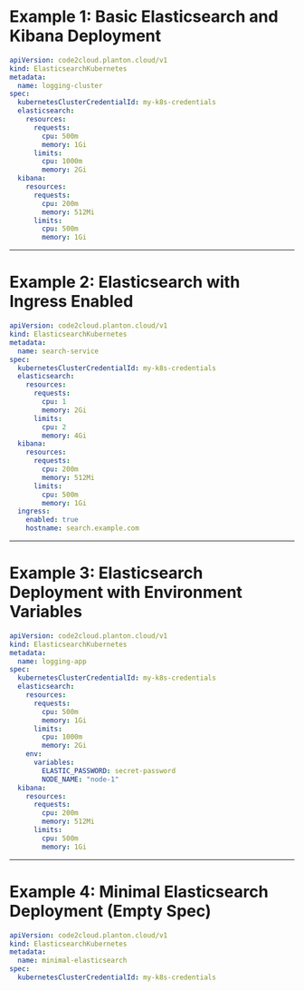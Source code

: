 
# Example 1: Basic Elasticsearch and Kibana Deployment

```yaml
apiVersion: code2cloud.planton.cloud/v1
kind: ElasticsearchKubernetes
metadata:
  name: logging-cluster
spec:
  kubernetesClusterCredentialId: my-k8s-credentials
  elasticsearch:
    resources:
      requests:
        cpu: 500m
        memory: 1Gi
      limits:
        cpu: 1000m
        memory: 2Gi
  kibana:
    resources:
      requests:
        cpu: 200m
        memory: 512Mi
      limits:
        cpu: 500m
        memory: 1Gi
```

---

# Example 2: Elasticsearch with Ingress Enabled

```yaml
apiVersion: code2cloud.planton.cloud/v1
kind: ElasticsearchKubernetes
metadata:
  name: search-service
spec:
  kubernetesClusterCredentialId: my-k8s-credentials
  elasticsearch:
    resources:
      requests:
        cpu: 1
        memory: 2Gi
      limits:
        cpu: 2
        memory: 4Gi
  kibana:
    resources:
      requests:
        cpu: 200m
        memory: 512Mi
      limits:
        cpu: 500m
        memory: 1Gi
  ingress:
    enabled: true
    hostname: search.example.com
```

---

# Example 3: Elasticsearch Deployment with Environment Variables

```yaml
apiVersion: code2cloud.planton.cloud/v1
kind: ElasticsearchKubernetes
metadata:
  name: logging-app
spec:
  kubernetesClusterCredentialId: my-k8s-credentials
  elasticsearch:
    resources:
      requests:
        cpu: 500m
        memory: 1Gi
      limits:
        cpu: 1000m
        memory: 2Gi
    env:
      variables:
        ELASTIC_PASSWORD: secret-password
        NODE_NAME: "node-1"
  kibana:
    resources:
      requests:
        cpu: 200m
        memory: 512Mi
      limits:
        cpu: 500m
        memory: 1Gi
```

---

# Example 4: Minimal Elasticsearch Deployment (Empty Spec)

```yaml
apiVersion: code2cloud.planton.cloud/v1
kind: ElasticsearchKubernetes
metadata:
  name: minimal-elasticsearch
spec:
  kubernetesClusterCredentialId: my-k8s-credentials
```
